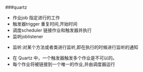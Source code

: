###quartz
>
- 作业job 指定进行的工作
- 触发器trigger 重复时间,开始时间
- 调度scheduler 链接作业和触发器并执行
- 监听joblistener
>>
- 监听:对某个方法或者类进行监听,即在执行的时候进行监听的通知

>
- 在 Quartz 中，一个触发器触发多个作业是不可以的。
- 每个作业将被链接到一个唯一的作业,并由调度器运行 